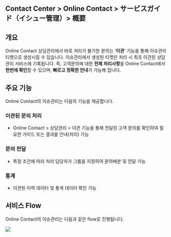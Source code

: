 ## Contact Center > Online Contact > サービスガイド（イシュー管理）> 概要

## 개요
Online Contact 상담관리에서 바로 처리가 불가한 문의는 ‘**이관**’ 기능을 통해 이슈관리 티켓으로 생성시킬 수 있습니다. 
이슈관리에서 생성된 티켓은 처리 시 최초 이관된 상담관리 서비스에 기록됩니다. 즉, 고객문의에 대한 **전체 처리사항**을 Online Contact에서 **한번에 확인**할 수 있으며, **빠르고 정확한 안내**가 가능해 집니다.

## 주요 기능
Online Contact의 이슈관리는 다음의 기능을 제공합니다.

### 이관된 문의 처리
- Online Contact > 상담관리 > 이관 기능을 통해 전달된 고객 문의를 확인하여 필요한 가이드 또는 결과를 안내(처리) 가능

### 문의 전달
- 특정 조건에 따라 처리 담당자가 그룹을 지정하여 문의배분 및 전달 가능

### 통계
- 이관된 이력 데이터 및 통계 데이터 확인 가능

## 서비스 Flow
Online Contact의 이슈관리는 다음과 같은 flow로 진행됩니다.

![](http://static.toastoven.net/prod_contact_center/issueflow-(1).png)
